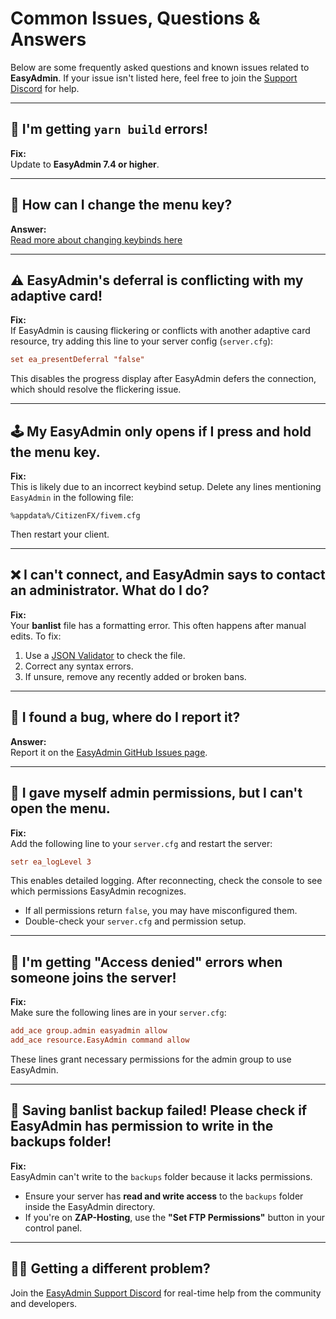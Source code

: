 
# Common Issues, Questions & Answers

Below are some frequently asked questions and known issues related to **EasyAdmin**. If your issue isn't listed here, feel free to join the [Support Discord](https://discord.gg/qq82ZU36XZ) for help.

---

## 🔧 I'm getting `yarn build` errors!

**Fix:**  
Update to **EasyAdmin 7.4 or higher**.

---

## 🔑 How can I change the menu key?

**Answer:**  
[Read more about changing keybinds here](keybind.md)

---

## ⚠️ EasyAdmin's deferral is conflicting with my adaptive card!

**Fix:**  
If EasyAdmin is causing flickering or conflicts with another adaptive card resource, try adding this line to your server config (`server.cfg`):

```cfg
set ea_presentDeferral "false"
```

This disables the progress display after EasyAdmin defers the connection, which should resolve the flickering issue.

---

## 🕹 My EasyAdmin only opens if I press and hold the menu key.

**Fix:**  
This is likely due to an incorrect keybind setup. Delete any lines mentioning `EasyAdmin` in the following file:

```
%appdata%/CitizenFX/fivem.cfg
```

Then restart your client.

---

## ❌ I can't connect, and EasyAdmin says to contact an administrator. What do I do?

**Fix:**  
Your **banlist** file has a formatting error. This often happens after manual edits. To fix:

1. Use a [JSON Validator](https://jsonlint.com/) to check the file.
2. Correct any syntax errors.
3. If unsure, remove any recently added or broken bans.

---

## 🐞 I found a bug, where do I report it?

**Answer:**  
Report it on the [EasyAdmin GitHub Issues page](https://github.com/Blumlaut/EasyAdmin/issues).

---

## 🔐 I gave myself admin permissions, but I can't open the menu.

**Fix:**  
Add the following line to your `server.cfg` and restart the server:

```cfg
setr ea_logLevel 3
```

This enables detailed logging. After reconnecting, check the console to see which permissions EasyAdmin recognizes.

- If all permissions return `false`, you may have misconfigured them.
- Double-check your `server.cfg` and permission setup.

---

## 🚫 I'm getting "Access denied" errors when someone joins the server!

**Fix:**  
Make sure the following lines are in your `server.cfg`:

```cfg
add_ace group.admin easyadmin allow
add_ace resource.EasyAdmin command allow
```

These lines grant necessary permissions for the admin group to use EasyAdmin.

---

## 📁 Saving banlist backup failed! Please check if EasyAdmin has permission to write in the backups folder!

**Fix:**  
EasyAdmin can't write to the `backups` folder because it lacks permissions.

- Ensure your server has **read and write access** to the `backups` folder inside the EasyAdmin directory.
- If you're on **ZAP-Hosting**, use the **"Set FTP Permissions"** button in your control panel.

---

## 🤷‍♂️ Getting a different problem?

Join the [EasyAdmin Support Discord](https://discord.gg/qq82ZU36XZ) for real-time help from the community and developers.